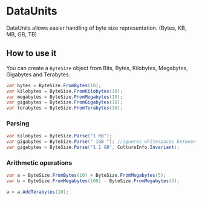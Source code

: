 # DataUnits
DataUnits allows easier handling of byte size representation. (Bytes, KB, MB, GB, TB)

## How to use it

You can create a `ByteSize` object from Bits, Bytes, Kilobytes, Megabytes, Gigabytes and Terabytes.

```c#
var bytes = ByteSize.FromBytes(10);
var kilobytes = ByteSize.FromKilobytes(10);
var megabytes = ByteSize.FromMegabytes(10);
var gigabytes = ByteSize.FromGigabytes(10);
var terabytes = ByteSize.FromTerabytes(10);
```
### Parsing 

```c#
var kilobytes = ByteSize.Parse("1 KB");
var gigabytes = ByteSize.Parse(" 1GB "); //ignores whitespaces between value and unit
var gigabytes = ByteSize.Parse("1.1 GB", CultureInfo.Invariant);
```

### Arithmetic operations

```c#
var a = ByteSize.FromBytes(10) + ByteSize.FromMegabytes(5);
var b = ByteSize.FromMegabytes(100) - ByteSize.FromMegabytes(5);

a = a.AddTerabytes(10);
```
